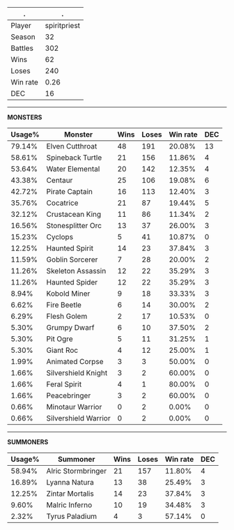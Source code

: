 .|.
|-|-
Player|spiritpriest
Season|32
Battles|302
Wins|62
Loses|240
Win rate|0.26
DEC|16

---
**MONSTERS**

Usage%|Monster|Wins|Loses|Win rate|DEC|
-|-|-|-|-|-|
79.14%|Elven Cutthroat|48|191|20.08%|13|
58.61%|Spineback Turtle|21|156|11.86%|4|
53.64%|Water Elemental|20|142|12.35%|4|
43.38%|Centaur|25|106|19.08%|6|
42.72%|Pirate Captain|16|113|12.40%|3|
35.76%|Cocatrice|21|87|19.44%|5|
32.12%|Crustacean King|11|86|11.34%|2|
16.56%|Stonesplitter Orc|13|37|26.00%|3|
15.23%|Cyclops|5|41|10.87%|0|
12.25%|Haunted Spirit|14|23|37.84%|3|
11.59%|Goblin Sorcerer|7|28|20.00%|2|
11.26%|Skeleton Assassin|12|22|35.29%|3|
11.26%|Haunted Spider|12|22|35.29%|3|
8.94%|Kobold Miner|9|18|33.33%|3|
6.62%|Fire Beetle|6|14|30.00%|2|
6.29%|Flesh Golem|2|17|10.53%|0|
5.30%|Grumpy Dwarf|6|10|37.50%|2|
5.30%|Pit Ogre|5|11|31.25%|1|
5.30%|Giant Roc|4|12|25.00%|1|
1.99%|Animated Corpse|3|3|50.00%|0|
1.66%|Silvershield Knight|3|2|60.00%|0|
1.66%|Feral Spirit|4|1|80.00%|0|
1.66%|Peacebringer|3|2|60.00%|0|
0.66%|Minotaur Warrior|0|2|0.00%|0|
0.66%|Silvershield Warrior|0|2|0.00%|0|

---
**SUMMONERS**

Usage%|Summoner|Wins|Loses|Win rate|DEC|
-|-|-|-|-|-|
58.94%|Alric Stormbringer|21|157|11.80%|4|
16.89%|Lyanna Natura|13|38|25.49%|3|
12.25%|Zintar Mortalis|14|23|37.84%|3|
9.60%|Malric Inferno|10|19|34.48%|3|
2.32%|Tyrus Paladium|4|3|57.14%|0|
